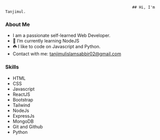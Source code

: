                                                             ## Hi, I'm Tanjimul.

### About Me

- I am a passionate self-learned Web Developer. 
- 🌱 I’m currently learning NodeJS
- ☘️ I like to code on Javascript and Python.
- Contact with me: tanjimulislamsabbir02@gmail.com

### Skills 
- HTML 
- CSS 
- Javascript
- ReactJS 
- Bootstrap
- Tailwind 
- NodeJs 
- ExpressJs 
- MongoDB 
- Git and Github 
- Python
